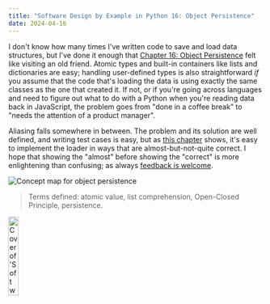 ```yaml
---
title: "Software Design by Example in Python 16: Object Persistence"
date: 2024-04-16
---
```


I don't know how many times I've written code to save and load data structures,
but I've done it enough that
[Chapter 16: Object Persistence][sdxpy_persist] felt like visiting an old friend.
Atomic types and built-in containers like lists and dictionaries are easy;
handling user-defined types is also straightforward
*if* you assume that the code that's loading the data
is using exactly the same classes as the one that created it.
If not,
or if you're going across languages and need to figure out
what to do with a Python when you're reading data back in JavaScript,
the problem goes from "done in a coffee break"
to "needs the attention of a product manager".

Aliasing falls somewhere in between.
The problem and its solution are well defined,
and writing test cases is easy,
but as [this chapter][sdxpy_persist] shows,
it's easy to implement the loader in ways that are almost-but-not-quite correct.
I hope that showing the "almost" before showing the "correct"
is more enlightening than confusing;
as always [feedback is welcome](mailto:gvwilson@third-bit.com).

<img class="centered" src="@root/sdxpy/persist/concept_map.svg" alt="Concept map for object persistence"/>

> Terms defined: atomic value, list comprehension, Open-Closed Principle, persistence.

<a href="https://www.routledge.com/Software-Design-by-Example-A-Tool-Based-Introduction-with-Python/Wilson/p/book/9781032725215"><img src="@root/sdxpy/sdxpy-cover.png" alt="Cover of 'Software Design by Example'" width="20%" class="centered">
</a>

[sdxpy]: @root/sdxpy/
[sdxpy_persist]: @root/sdxpy/persist/
